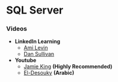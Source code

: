 # SQL Server
### Videos
+ **LinkedIn Learning**
  + [Ami Levin](https://www.linkedin.com/learning/advanced-sql-logical-query-processing-part-1)
  + [Dan Sullivan](https://www.linkedin.com/learning/advanced-sql-for-query-tuning-and-performance-optimization)
+ **Youtube**
  + [Jamie King](https://www.youtube.com/playlist?list=PL31B586F8DE1ACCEB) **(Highly Recommended)**
  + [El-Desouky](https://www.youtube.com/playlist?list=PL1DUmTEdeA6J6oDLTveTt4Z7E5qEfFluE) **(Arabic)**
